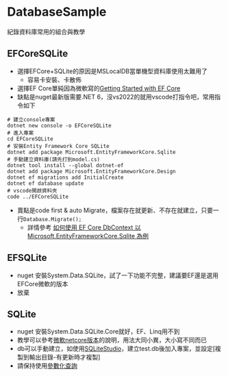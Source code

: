 # DatabaseSample
紀錄資料庫常用的組合與教學

## EFCoreSQLite
- 選擇EFCore+SQLite的原因是MSLocalDB當單機型資料庫使用太難用了
	- 容易卡安裝、卡散佈
- 選擇EF Core單純因為微軟寫的[Getting Started with EF Core](https://learn.microsoft.com/en-us/ef/core/get-started/overview/first-app?tabs=netcore-cli)
- 缺點是nuget最新版需要.NET 6，沒vs2022的就用vscode打指令吧，常用指令如下
```
# 建立console專案
dotnet new console -o EFCoreSQLite
# 進入專案
cd EFCoreSQLite
# 安裝Entity Framework Core SQLite
dotnet add package Microsoft.EntityFrameworkCore.Sqlite
# 手動建立資料庫(請先打到model.cs)
dotnet tool install --global dotnet-ef
dotnet add package Microsoft.EntityFrameworkCore.Design
dotnet ef migrations add InitialCreate
dotnet ef database update
# vscode開啟資料夾
code ../EFCoreSQLite
```
- 賣點是code first & auto Migrate，檔案存在就更新、不存在就建立，只要一行```Database.Migrate();```
	- 詳情參考 [如何使用 EF Core DbContext 以 Microsoft.EntityFrameworkCore.Sqlite 為例](https://dotblogs.com.tw/yc421206/2021/04/16/how_to_use_ef_core_dbcontexgt_by_microsoft_entity_framework_core_sqlite_example)

## EFSQLite
- nuget 安裝System.Data.SQLite，試了一下功能不完整，建議要EF還是選用EFCore微軟的版本
- 放棄
## SQLite
- nuget 安裝System.Data.SQLite.Core就好，EF、Linq用不到
- 教學可以參考[微軟netcore版本](https://learn.microsoft.com/en-us/dotnet/standard/data/sqlite/?tabs=netcore-cli)的說明，用法大同小異，大小寫不同而已
- db可以手動建立，如使用[SQLiteStudio](https://sqlitestudio.pl/)，建立test.db後加入專案，並設定[複製到輸出目錄-有更新時才複製]
- 請保持使用[參數化查詢](https://learn.microsoft.com/zh-tw/dotnet/api/system.data.sqlclient.sqlcommand.parameters)